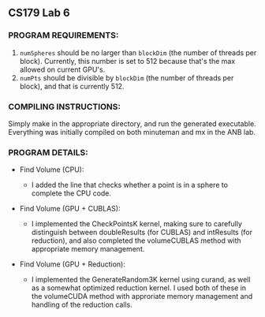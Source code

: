 CS179 Lab 6
---------

### PROGRAM REQUIREMENTS:

1. ```numSpheres``` should be no larger than ```blockDim``` (the number of threads per block). Currently, this number is set to 512 because that's the max allowed on current GPU's.
2. ```numPts``` should be divisible by ```blockDim``` (the number of threads per block), and that is currently 512.

### COMPILING INSTRUCTIONS:

Simply make in the appropriate directory, and run the generated executable. Everything was initially compiled on both minuteman and mx in the ANB lab.

### PROGRAM DETAILS:

* Find Volume (CPU):
  - I added the line that checks whether a point is in a sphere to complete the CPU code.

* Find Volume (GPU + CUBLAS):
  - I implemented the CheckPointsK kernel, making sure to carefully distinguish between doubleResults (for CUBLAS) and intResults (for reduction), and also completed the volumeCUBLAS method with appropriate memory management.

* Find Volume (GPU + Reduction):
  - I implemented the GenerateRandom3K kernel using curand, as well as a somewhat optimized reduction kernel. I used both of these in the volumeCUDA method with approriate memory management and handling of the reduction calls.


